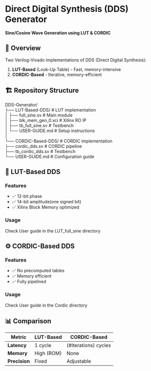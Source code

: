 # Direct Digital Synthesis (DDS) Generator  
**Sine/Cosine Wave Generation using LUT & CORDIC**  


## 📌 Overview
Two Verilog-Vivado implementations of DDS (Direct Digital Synthesis):
1. **LUT-Based** (Look-Up Table) - Fast, memory-intensive  
2. **CORDIC-Based** - Iterative, memory-efficient  

## 🏗️ Repository Structure
DDS-Generator/ <br>
├── LUT-Based-DDS/ # LUT implementation <br>
│ ├── full_sine.sv # Main module<br>
│ ├── blk_mem_gen_0.xci # Xilinx RO IP<br>
│ ├── tb_full_sine.sv # Testbench<br>
│ └── USER-GUIDE.md # Setup instructions<br>
│<br>
└── CORDIC-Based-DDS/ # CORDIC implementation<br>
├── cordic_dds.sv # CORDIC pipeline<br>
├── tb_cordic_dds.sv # Testbench<br>
└── USER-GUIDE.md # Configuration guide<br>


## 🔧 LUT-Based DDS
### Features
- ✅ 12-bit phase
- ✅ 14-bit amplitude(one signed bit)
- ✅ Xilinx Block Memory optimized

### Usage
Check User guide in the LUT_full_sine directory

## ⚙️ CORDIC-Based DDS
### Features
- ✅ No precomputed tables
- ✅ Memory efficient
- ✅ Fully pipelined

### Usage
Check User guide in the Cordic directory

## 📊 Comparison
| Metric       | LUT-Based         | CORDIC-Based      |
|-------------|------------------|-------------------|
| **Latency** | 1 cycle          | (#iterations) cycles |
| **Memory**  | High (ROM)       | None              |
| **Precision**| Fixed           | Adjustable        |
